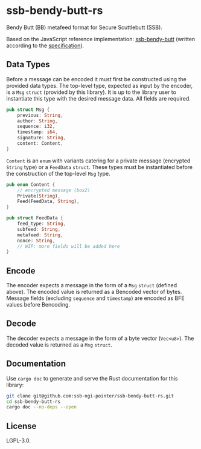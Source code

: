 # ssb-bendy-butt-rs

Bendy Butt (BB) metafeed format for Secure Scuttlebutt (SSB).

Based on the JavaScript reference implementation: [ssb-bendy-butt](https://github.com/ssb-ngi-pointer/ssb-bendy-butt) (written according to the [specification](https://github.com/ssb-ngi-pointer/bendy-butt-spec)).

## Data Types

Before a message can be encoded it must first be constructed using the provided data types. The top-level type, expected as input by the encoder, is a `Msg` `struct` (provided by this library). It is up to the library user to instantiate this type with the desired message data. All fields are required.

```rust
pub struct Msg {
    previous: String,
    author: String,
    sequence: i32,
    timestamp: i64,
    signature: String,
    content: Content,
}
```

`Content` is an `enum` with variants catering for a private message (encrypted `String` type) or a `FeedData` `struct`. These types must be instantiated before the construction of the top-level `Msg` type.

```rust
pub enum Content {
    // encrypted message (box2)
    Private(String),
    Feed(FeedData, String),
}

pub struct FeedData {
    feed_type: String,
    subfeed: String,
    metafeed: String,
    nonce: String,
    // WIP: more fields will be added here
}
```

## Encode

The encoder expects a message in the form of a `Msg` `struct` (defined above). The encoded value is returned as a Bencoded vector of bytes. Message fields (excluding `sequence` and `timestamp`) are encoded as BFE values before Bencoding.

## Decode

The decoder expects a message in the form of a byte vector (`Vec<u8>`). The decoded value is returned as a `Msg` `struct`.

## Documentation

Use `cargo doc` to generate and serve the Rust documentation for this library:

```bash
git clone git@github.com:ssb-ngi-pointer/ssb-bendy-butt-rs.git
cd ssb-bendy-butt-rs
cargo doc --no-deps --open
```

## License

LGPL-3.0.
